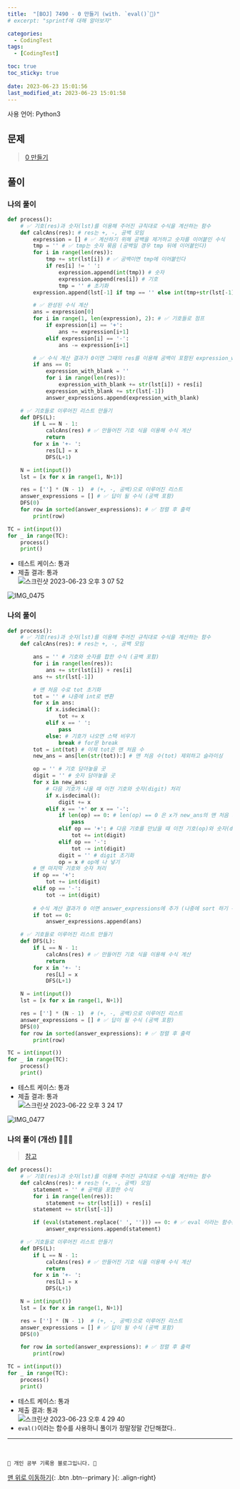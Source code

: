```yaml
---
title:  "[BOJ] 7490 - 0 만들기 (with. `eval()`🌟)"
# excerpt: "sprintf에 대해 알아보자"

categories:
  - CodingTest
tags:
  - [CodingTest]

toc: true
toc_sticky: true
 
date: 2023-06-23 15:01:56
last_modified_at: 2023-06-23 15:01:58
---
```


사용 언어: Python3

## 문제
> [0 만들기](https://www.acmicpc.net/problem/7490)

## 풀이
### 나의 풀이
```py
def process():
    # ✅ 기호(res)과 숫자(lst)를 이용해 주어진 규칙대로 수식을 계산하는 함수
    def calcAns(res): # res는 +, -, 공백 모임
        expression = [] # ✅ 계산하기 위해 공백을 제거하고 숫자를 이어붙인 수식
        tmp = '' # ✅ tmp는 숫자 묶음 (공백일 경우 tmp 뒤에 이어붙인다)
        for i in range(len(res)):
            tmp += str(lst[i]) # ✅ 공백이면 tmp에 이어붙인다
            if res[i] != ' ':
                expression.append(int(tmp)) # 숫자
                expression.append(res[i]) # 기호
                tmp = '' # 초기화
        expression.append(lst[-1] if tmp == '' else int(tmp+str(lst[-1]))) # ✅ 바로 위 for문은 기호로 끝나기 때문에 맨 마지막 수까지 추가

        # ✅ 완성된 수식 계산
        ans = expression[0]
        for i in range(1, len(expression), 2): # ✅ 기호들로 점프
            if expression[i] == '+':
                ans += expression[i+1]
            elif expression[i] == '-':
                ans -= expression[i+1]

        # ✅ 수식 계산 결과가 0이면 그때의 res를 이용해 공백이 포함된 expression_with_blank를 만든 후 answer_expressions에 추가
        if ans == 0:
            expression_with_blank = ''
            for i in range(len(res)):
                expression_with_blank += str(lst[i]) + res[i]
            expression_with_blank += str(lst[-1])
            answer_expressions.append(expression_with_blank)

    # ✅ 기호들로 이루어진 리스트 만들기
    def DFS(L): 
        if L == N - 1:
            calcAns(res) # ✅ 만들어진 기호 식을 이용해 수식 계산
            return
        for x in '+- ':
            res[L] = x
            DFS(L+1)

    N = int(input())
    lst = [x for x in range(1, N+1)]

    res = [''] * (N - 1)  # (+, -, 공백)으로 이루어진 리스트
    answer_expressions = [] # ✅ 답이 될 수식 (공백 포함)
    DFS(0)
    for row in sorted(answer_expressions): # ✅ 정렬 후 출력
        print(row)

TC = int(input())
for _ in range(TC):
    process()
    print()
```
- 테스트 케이스: 통과
- 제출 결과: 통과<br>
![스크린샷 2023-06-23 오후 3 07 52](https://github.com/minju412/jenkins-test/assets/59405576/79e526bb-0783-49d4-aaf0-ce41fa09b3ff)

![IMG_0475](https://github.com/minju412/jenkins-test/assets/59405576/57e34cea-9230-453e-83a2-a6961264c56d)


### 나의 풀이
```py
def process():
    # ✅ 기호(res)과 숫자(lst)를 이용해 주어진 규칙대로 수식을 계산하는 함수
    def calcAns(res): # res는 +, -, 공백 모임

        ans = '' # 기호와 숫자를 합한 수식 (공백 포함)
        for i in range(len(res)):
            ans += str(lst[i]) + res[i]
        ans += str(lst[-1])

        # 맨 처음 수로 tot 초기화
        tot = '' # 나중에 int로 변환
        for x in ans:
            if x.isdecimal():
                tot += x
            elif x == ' ':
                pass
            else: # 기호가 나오면 스택 비우기
                break # for문 break
        tot = int(tot) # 이제 tot은 맨 처음 수
        new_ans = ans[len(str(tot)):] # 맨 처음 수(tot) 제외하고 슬라이싱

        op = '' # 기호 담아놓을 곳
        digit = '' # 숫자 담아놓을 곳 
        for x in new_ans:
            # 다음 기호가 나올 때 이전 기호와 숫자(digit) 처리
            if x.isdecimal():
                digit += x
            elif x == '+' or x == '-':
                if len(op) == 0: # len(op) == 0 은 x가 new_ans의 맨 처음 기호일 때만 해당된다
                    pass
                elif op == '+': # 다음 기호를 만났을 때 이전 기호(op)와 숫자(digit) 처리하고 op에 나 넣기
                    tot += int(digit)
                elif op == '-':
                    tot -= int(digit)
                digit = '' # digit 초기화
                op = x # op에 나 넣기
        # 맨 마지막 기호와 숫자 처리
        if op == '+':
            tot += int(digit)
        elif op == '-':
            tot -= int(digit)
      
        # 수식 계산 결과가 0 이면 answer_expressions에 추가 (나중에 sort 하기 위해)
        if tot == 0:
            answer_expressions.append(ans)

    # ✅ 기호들로 이루어진 리스트 만들기
    def DFS(L): 
        if L == N - 1:
            calcAns(res) # ✅ 만들어진 기호 식을 이용해 수식 계산
            return
        for x in '+- ':
            res[L] = x
            DFS(L+1)

    N = int(input())
    lst = [x for x in range(1, N+1)]

    res = [''] * (N - 1)  # (+, -, 공백)으로 이루어진 리스트
    answer_expressions = [] # ✅ 답이 될 수식 (공백 포함)
    DFS(0)
    for row in sorted(answer_expressions): # ✅ 정렬 후 출력
        print(row)

TC = int(input())
for _ in range(TC):
    process()
    print()
```
- 테스트 케이스: 통과
- 제출 결과: 통과<br>
![스크린샷 2023-06-22 오후 3 24 17](https://github.com/minju412/jenkins-test/assets/59405576/ac6cdb0d-bc53-4071-9066-e6d6335fd662)

![IMG_0477](https://github.com/minju412/jenkins-test/assets/59405576/e1b1237e-09fc-4bc4-a5a8-27af61d8d73c)


### 나의 풀이 (개선) 🌟🌟🌟
> [참고](https://velog.io/@tks7205/%EB%B0%B1%EC%A4%80-7490-0%EB%A7%8C%EB%93%A4%EA%B8%B0backtracking)

```py
def process():
    # ✅ 기호(res)과 숫자(lst)를 이용해 주어진 규칙대로 수식을 계산하는 함수
    def calcAns(res): # res는 (+, -, 공백) 모임
        statement = '' # 공백을 포함한 수식
        for i in range(len(res)):
            statement += str(lst[i]) + res[i]
        statement += str(lst[-1])

        if (eval(statement.replace(' ', ''))) == 0: # ✅ eval 이라는 함수는 문자열로 작성된 코드 내용을 그대로 실행시켜준다
            answer_expressions.append(statement)

    # ✅ 기호들로 이루어진 리스트 만들기
    def DFS(L): 
        if L == N - 1:
            calcAns(res) # ✅ 만들어진 기호 식을 이용해 수식 계산
            return
        for x in '+- ':
            res[L] = x
            DFS(L+1)

    N = int(input())
    lst = [x for x in range(1, N+1)]

    res = [''] * (N - 1)  # (+, -, 공백)으로 이루어진 리스트
    answer_expressions = [] # ✅ 답이 될 수식 (공백 포함)
    DFS(0)

    for row in sorted(answer_expressions): # ✅ 정렬 후 출력
        print(row)

TC = int(input())
for _ in range(TC):
    process()
    print()
```
- 테스트 케이스: 통과
- 제출 결과: 통과<br>
![스크린샷 2023-06-23 오후 4 29 40](https://github.com/minju412/jenkins-test/assets/59405576/aca3c35f-4ba2-493c-892d-87449ddff82f)
- `eval()`이라는 함수를 사용하니 풀이가 정말정말 간단해졌다..


***
<br>


    💛 개인 공부 기록용 블로그입니다. 👻

[맨 위로 이동하기](#){: .btn .btn--primary }{: .align-right}
